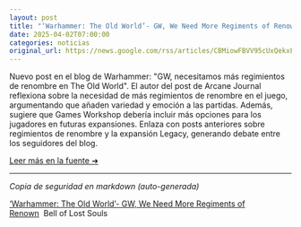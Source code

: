 ```yaml
---
layout: post
title: "‘Warhammer: The Old World’- GW, We Need More Regiments of Renown - Bell of Lost Souls"
date: 2025-04-02T07:00:00
categories: noticias
original_url: https://news.google.com/rss/articles/CBMiowFBVV95cUxQekxFSUVRb0x3b19HZFlOQXNieGJ2VXlNa0lKV0ZicFNiTXhEQ3Rackxpc0RKT3FhbDRTWDYwRFkySXlJTGo5bUs5UEc0R29MbUJrc2szTFh3cWFlNVE4bVM2R2luTURkN19GZ3gwdkpvZDl4YXVscGRjZElEeE1pSWhVclNWYVRJYl9rb1FtdnFmUGpZVXFhQ1ZLSE9uUWowSnB3?oc=5
---
```


Nuevo post en el blog de Warhammer: "GW, necesitamos más regimientos de renombre en The Old World". El autor del post de Arcane Journal reflexiona sobre la necesidad de más regimientos de renombre en el juego, argumentando que añaden variedad y emoción a las partidas. Además, sugiere que Games Workshop debería incluir más opciones para los jugadores en futuras expansiones. Enlaza con posts anteriores sobre regimientos de renombre y la expansión Legacy, generando debate entre los seguidores del blog.

[Leer más en la fuente ➜](https://news.google.com/rss/articles/CBMiowFBVV95cUxQekxFSUVRb0x3b19HZFlOQXNieGJ2VXlNa0lKV0ZicFNiTXhEQ3Rackxpc0RKT3FhbDRTWDYwRFkySXlJTGo5bUs5UEc0R29MbUJrc2szTFh3cWFlNVE4bVM2R2luTURkN19GZ3gwdkpvZDl4YXVscGRjZElEeE1pSWhVclNWYVRJYl9rb1FtdnFmUGpZVXFhQ1ZLSE9uUWowSnB3?oc=5)

---
*Copia de seguridad en markdown (auto-generada)*

[‘Warhammer: The Old World’- GW, We Need More Regiments of Renown](https://news.google.com/rss/articles/CBMiowFBVV95cUxQekxFSUVRb0x3b19HZFlOQXNieGJ2VXlNa0lKV0ZicFNiTXhEQ3Rackxpc0RKT3FhbDRTWDYwRFkySXlJTGo5bUs5UEc0R29MbUJrc2szTFh3cWFlNVE4bVM2R2luTURkN19GZ3gwdkpvZDl4YXVscGRjZElEeE1pSWhVclNWYVRJYl9rb1FtdnFmUGpZVXFhQ1ZLSE9uUWowSnB3?oc=5)  Bell of Lost Souls
